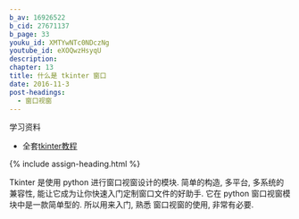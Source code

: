 ```yaml
---
b_av: 16926522
b_cid: 27671137
b_page: 33
youku_id: XMTYwNTc0NDczNg
youtube_id: eXOQwzHsyqU
description: 
chapter: 13
title: 什么是 tkinter 窗口 
date: 2016-11-3
post-headings:
  - 窗口视窗
---
```


学习资料
  * 全套[tkinter教程](/tutorials/python-basic/tkinter)

{% include assign-heading.html %}

Tkinter 是使用 python 进行窗口视窗设计的模块.
简单的构造, 多平台, 多系统的兼容性, 能让它成为让你快速入门定制窗口文件的好助手.
它在 python 窗口视窗模块中是一款简单型的. 所以用来入门, 熟悉 窗口视窗的使用, 非常有必要.

